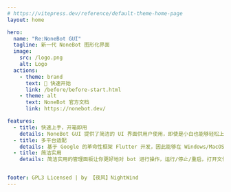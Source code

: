 ```yaml
---
# https://vitepress.dev/reference/default-theme-home-page
layout: home

hero:
  name: "Re:NoneBot GUI"
  tagline: 新一代 NoneBot 图形化界面
  image:
    src: /logo.png
    alt: Logo
  actions:
    - theme: brand
      text: 🎉 快速开始
      link: /before/before-start.html
    - theme: alt
      text: NoneBot 官方文档
      link: https://nonebot.dev/

features:
  - title: 快速上手，开箱即用
    details: NoneBot GUI 提供了简洁的 UI 界面供用户使用，即使是小白也能够轻松上手，从安装到运行，一步到位
  - title: 多平台适配
    details: 基于 Google 的革命性框架 Flutter 开发，因此能够在 Windows/MacOS/Linux 上使用
  - title: 简洁实用
    details: 简洁实用的管理面板让你更好地对 bot 进行操作，运行/停止/重启，打开文件夹，仅需点击按钮即可搞定！


footer: GPL3 Licensed | by 【夜风】NightWind
---
```


